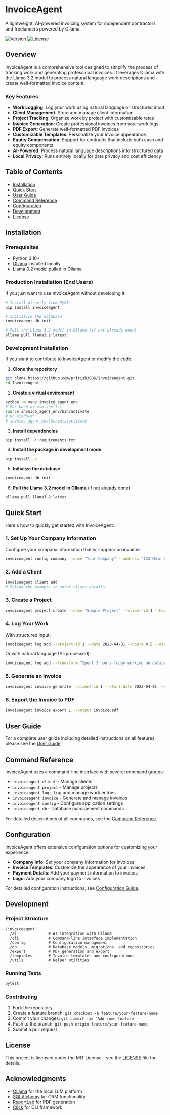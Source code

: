 # InvoiceAgent

A lightweight, AI-powered invoicing system for independent contractors and freelancers powered by Ollama.

![Version](https://img.shields.io/badge/version-0.1.0-blue.svg)
![License](https://img.shields.io/badge/license-MIT-green.svg)

## Overview

InvoiceAgent is a comprehensive tool designed to simplify the process of tracking work and generating professional invoices. It leverages Ollama with the Llama 3.2 model to process natural language work descriptions and create well-formatted invoice content.

### Key Features

- **Work Logging**: Log your work using natural language or structured input
- **Client Management**: Store and manage client information
- **Project Tracking**: Organize work by project with customizable rates
- **Invoice Generation**: Create professional invoices from your work logs
- **PDF Export**: Generate well-formatted PDF invoices
- **Customizable Templates**: Personalize your invoice appearance
- **Equity Compensation**: Support for contracts that include both cash and equity components
- **AI-Powered**: Process natural language descriptions into structured data
- **Local Privacy**: Runs entirely locally for data privacy and cost efficiency

## Table of Contents

- [Installation](#installation)
- [Quick Start](#quick-start)
- [User Guide](#user-guide)
- [Command Reference](#command-reference)
- [Configuration](#configuration)
- [Development](#development)
- [License](#license)

## Installation

### Prerequisites

- Python 3.10+
- [Ollama](https://ollama.ai/) installed locally
- Llama 3.2 model pulled in Ollama

### Production Installation (End Users)

If you just want to use InvoiceAgent without developing it:

```bash
# Install directly from PyPI
pip install invoiceagent

# Initialize the database
invoiceagent db init

# Pull the Llama 3.2 model in Ollama (if not already done)
ollama pull llama3.2:latest
```

### Development Installation

If you want to contribute to InvoiceAgent or modify the code:

1. **Clone the repository**
```bash
git clone https://github.com/pritish3006/InvoiceAgent.git
cd InvoiceAgent
```

2. **Create a virtual environment**
```bash
python -m venv invoice_agent_env
# For bash or zsh shells:
source invoice_agent_env/bin/activate
# On Windows:
# invoice_agent_env\Scripts\activate
```

3. **Install dependencies**
```bash
pip install -r requirements.txt
```

4. **Install the package in development mode**
```bash
pip install -e .
```

5. **Initialize the database**
```bash
invoiceagent db init
```

6. **Pull the Llama 3.2 model in Ollama** (if not already done)
```bash
ollama pull llama3.2:latest
```

## Quick Start

Here's how to quickly get started with InvoiceAgent:

### 1. Set Up Your Company Information

Configure your company information that will appear on invoices:

```bash
invoiceagent config company --name "Your Company" --address "123 Main St\nCity, State 12345" --phone "(123) 456-7890" --email "billing@yourcompany.com"
```

### 2. Add a Client

```bash
invoiceagent client add
# Follow the prompts to enter client details
```

### 3. Create a Project

```bash
invoiceagent project create --name "Sample Project" --client-id 1 --hourly-rate 150
```

### 4. Log Your Work

With structured input:
```bash
invoiceagent log add --project-id 1 --date 2023-04-01 --hours 4.5 --description "Initial project setup and requirements gathering"
```

Or with natural language (AI-processed):
```bash
invoiceagent log add --free-form "Spent 3 hours today working on database design for the Sample Project"
```

### 5. Generate an Invoice

```bash
invoiceagent invoice generate --client-id 1 --start-date 2023-04-01 --end-date 2023-04-30 --issue-date 2023-05-01 --due-date 2023-05-15
```

### 6. Export the Invoice to PDF

```bash
invoiceagent invoice export 1 --output invoice.pdf
```

## User Guide

For a complete user guide including detailed instructions on all features, please see the [User Guide](docs/user_guide.md).

## Command Reference

InvoiceAgent uses a command-line interface with several command groups:

- `invoiceagent client` - Manage clients
- `invoiceagent project` - Manage projects
- `invoiceagent log` - Log and manage work entries
- `invoiceagent invoice` - Generate and manage invoices
- `invoiceagent config` - Configure application settings
- `invoiceagent db` - Database management commands

For detailed descriptions of all commands, see the [Command Reference](docs/command_reference.md).

## Configuration

InvoiceAgent offers extensive configuration options for customizing your experience:

- **Company Info**: Set your company information for invoices
- **Invoice Templates**: Customize the appearance of your invoices
- **Payment Details**: Add your payment information to invoices
- **Logo**: Add your company logo to invoices

For detailed configuration instructions, see [Configuration Guide](docs/configuration.md).

## Development

### Project Structure

```
/invoiceagent
  /ai              # AI integration with Ollama
  /cli             # Command-line interface implementation
  /config          # Configuration management
  /db              # Database models, migrations, and repositories
  /export          # PDF generation and export
  /templates       # Invoice templates and configurations
  /utils           # Helper utilities
```

### Running Tests

```bash
pytest
```

### Contributing

1. Fork the repository
2. Create a feature branch: `git checkout -b feature/your-feature-name`
3. Commit your changes: `git commit -am 'Add some feature'`
4. Push to the branch: `git push origin feature/your-feature-name`
5. Submit a pull request

## License

This project is licensed under the MIT License - see the [LICENSE](LICENSE) file for details.

## Acknowledgments

- [Ollama](https://ollama.ai/) for the local LLM platform
- [SQLAlchemy](https://www.sqlalchemy.org/) for ORM functionality
- [ReportLab](https://www.reportlab.com/) for PDF generation
- [Click](https://click.palletsprojects.com/) for CLI framework
